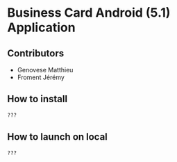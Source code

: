 # Business Card Android (5.1) Application

## Contributors

- Genovese Matthieu
- Froment Jérémy

## How to install

```bash
???
```

## How to launch on local

```bash
???
```